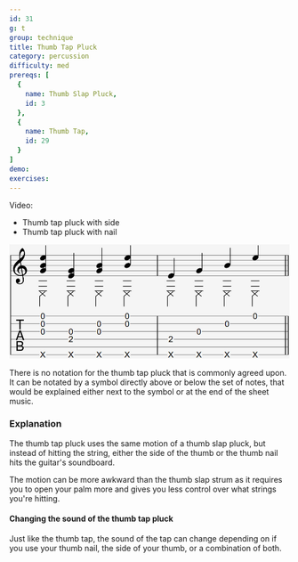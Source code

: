 ```yaml
---
id: 31
g: t
group: technique
title: Thumb Tap Pluck
category: percussion
difficulty: med
prereqs: [
  {
    name: Thumb Slap Pluck,
    id: 3
  },
  {
    name: Thumb Tap,
    id: 29
  }
]
demo: 
exercises:
---
```


Video:
- Thumb tap pluck with side
- Thumb tap pluck with nail

<div class="tabImg">
  <img src="thumb-tap-pluck.jpg" />
</div>

There is no notation for the thumb tap pluck that is commonly agreed upon. It can be notated by a symbol directly above or below the set of notes, that would be explained either next to the symbol or at the end of the sheet music.

### Explanation

The thumb tap pluck uses the same motion of a thumb slap pluck, but instead of hitting the string, either the side of the thumb or the thumb nail hits the guitar's <span class="tt" data-tip="the guitar's top, where the soundhole is located">soundboard</span>. 

The motion can be more awkward than the thumb slap strum as it requires you to open your palm more and gives you less control over what strings you're hitting.

#### Changing the sound of the thumb tap pluck

Just like the thumb tap, the sound of the tap can change depending on if you use your thumb nail, the side of your thumb, or a combination of both.